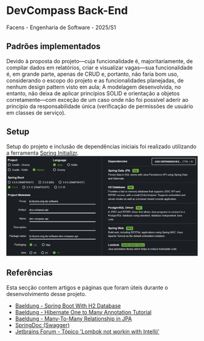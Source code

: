 # DevCompass Back-End
Facens - Engenharia de Software - 2025/S1

## Padrões implementados
Devido à proposta do projeto—cuja funcionalidade é, majoritariamente, de compilar dados em relatórios, criar e visualizar vagas—sua funcionalidade é, em grande parte, apenas de CRUD e, portanto, não faria bom uso, considerando o escopo do projeto e as funcionalidades planejadas, de nenhum design pattern visto em aula; A modelagem desenvolvida, no entanto, não deixa de aplicar princípios SOLID e orientação a objetos corretamente—com exceção de um caso onde não foi possível aderir ao princípio da responsabilidade única (verificação de permissões de usuário em classes de serviço).

## Setup
Setup do projeto e inclusão de dependências iniciais foi realizado utilizando a ferramenta [Spring Initializr](https://start.spring.io).
![Configurações utilizadas no Spring Initializr](/img/initializr_setup.png)

## Referências
Esta secção contem artigos e páginas que foram úteis durante o desenvolvimento desse projeto.
- [Baeldung - Spring Boot With H2 Database](https://www.baeldung.com/spring-boot-h2-database)
- [Baeldung - Hibernate One to Many Annotation Tutorial](https://www.baeldung.com/hibernate-one-to-many)
- [Baeldung - Many-To-Many Relationship in JPA](https://www.baeldung.com/jpa-many-to-many)
- [SpringDoc (Swagger)](https://springdoc.org/)
- [Jetbrains Forum - Tópico 'Lombok not workin with Intellij'](https://intellij-support.jetbrains.com/hc/en-us/community/posts/23064675521682-Lombok-not-workin-with-Intellij)